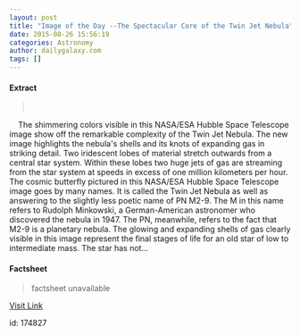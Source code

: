 ```yaml
---
layout: post
title: "Image of the Day --The Spectacular Core of the Twin Jet Nebula"
date: 2015-08-26 15:56:19
categories: Astronomy
author: dailygalaxy.com
tags: []
---
```



#### Extract
>         The shimmering colors visible in this NASA/ESA Hubble Space Telescope image show off the remarkable complexity of the Twin Jet Nebula. The new image highlights the nebula's shells and its knots of expanding gas in striking detail. Two iridescent lobes of material stretch outwards from a central star system. Within these lobes two huge jets of gas are streaming from the star system at speeds in excess of one million kilometers per hour. The cosmic butterfly pictured in this NASA/ESA Hubble Space Telescope image goes by many names. It is called the Twin Jet Nebula as well as answering to the slightly less poetic name of PN M2-9. The M in this name refers to Rudolph Minkowski, a German-American astronomer who discovered the nebula in 1947. The PN, meanwhile, refers to the fact that M2-9 is a planetary nebula. The glowing and expanding shells of gas clearly visible in this image represent the final stages of life for an old star of low to intermediate mass. The star has not...

#### Factsheet
>factsheet unavailable

[Visit Link](http://www.dailygalaxy.com/my_weblog/2015/08/the-binary-core-of-the-twin-jet-nebula.html)

id:  174827
